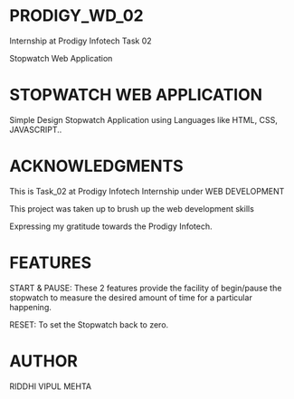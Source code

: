 # PRODIGY_WD_02
Internship at Prodigy Infotech Task 02

Stopwatch Web Application 

# STOPWATCH WEB APPLICATION 
Simple Design Stopwatch Application using Languages like HTML, CSS, JAVASCRIPT..

# ACKNOWLEDGMENTS 
This is Task_02 at Prodigy Infotech Internship under WEB DEVELOPMENT

This project was taken up to brush up the web development skills

Expressing my gratitude towards the Prodigy Infotech.

# FEATURES 
START & PAUSE: These 2 features provide the facility of begin/pause the stopwatch to measure the desired amount of time for a particular happening.

RESET: To set the Stopwatch back to zero.

# AUTHOR 
 RIDDHI VIPUL MEHTA 

